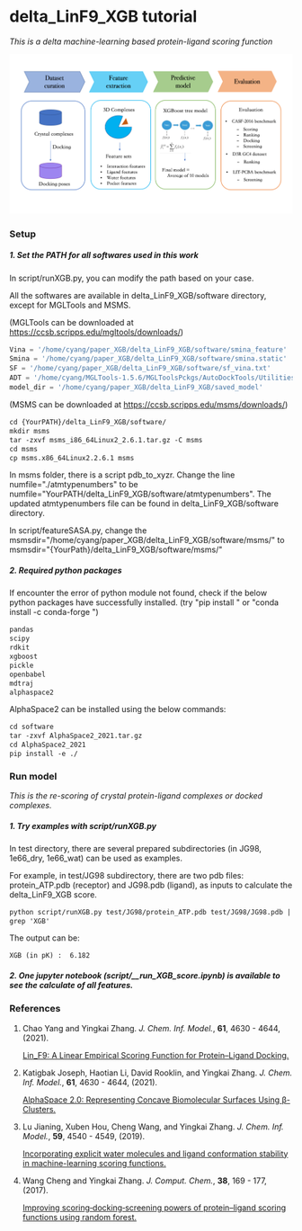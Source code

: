 # delta_LinF9_XGB tutorial

*This is a delta machine-learning based protein-ligand scoring function*

<img src="plot.png" alt="plot" style="zoom:15;" />

### Setup

##### 1. Set the PATH for all softwares used in this work

In script/runXGB.py, you can modify the path based on your case.

All the softwares are available in delta_LinF9_XGB/software directory, except for MGLTools and MSMS.

(MGLTools can be downloaded at https://ccsb.scripps.edu/mgltools/downloads/)

```python
Vina = '/home/cyang/paper_XGB/delta_LinF9_XGB/software/smina_feature'
Smina = '/home/cyang/paper_XGB/delta_LinF9_XGB/software/smina.static'
SF = '/home/cyang/paper_XGB/delta_LinF9_XGB/software/sf_vina.txt'
ADT = '/home/cyang/MGLTools-1.5.6/MGLToolsPckgs/AutoDockTools/Utilities24/prepare_receptor4.py'
model_dir = '/home/cyang/paper_XGB/delta_LinF9_XGB/saved_model'
```

(MSMS can be downloaded at https://ccsb.scripps.edu/msms/downloads/)

```
cd {YourPATH}/delta_LinF9_XGB/software/
mkdir msms
tar -zxvf msms_i86_64Linux2_2.6.1.tar.gz -C msms
cd msms
cp msms.x86_64Linux2.2.6.1 msms
```

In msms folder, there is a script pdb_to_xyzr. Change the line numfile="./atmtypenumbers" to be numfile="YourPATH/delta_LinF9_XGB/software/atmtypenumbers". The updated atmtypenumbers file can be found in delta_LinF9_XGB/software directory.

In script/featureSASA.py, change the msmsdir="/home/cyang/paper_XGB/delta_LinF9_XGB/software/msms/" to msmsdir="{YourPath}/delta_LinF9_XGB/software/msms/"

##### 2. Required python packages

If encounter the error of python module not found, check if the below python packages have successfully installed. (try "pip install " or "conda install -c conda-forge ")

```
pandas
scipy
rdkit
xgboost
pickle
openbabel
mdtraj
alphaspace2
```

AlphaSpace2 can be installed using the below commands:

```
cd software
tar -zxvf AlphaSpace2_2021.tar.gz
cd AlphaSpace2_2021
pip install -e ./
```



### **Run model**

*This is the re-scoring of crystal protein-ligand complexes or docked complexes.*

##### 1. Try examples with script/runXGB.py

In test directory, there are several prepared subdirectories (in JG98, 1e66_dry, 1e66_wat) can be used as examples. 

For example, in test/JG98 subdirectory, there are two pdb files: protein_ATP.pdb (receptor) and JG98.pdb (ligand), as inputs to calculate the delta_LinF9_XGB score.

```shell
python script/runXGB.py test/JG98/protein_ATP.pdb test/JG98/JG98.pdb | grep 'XGB'
```

The output can be:

```shell
XGB (in pK) :  6.182
```



##### 2. One jupyter notebook (script/__run_XGB_score.ipynb) is available to see the calculate of all features.



### References

1. Chao Yang and Yingkai Zhang. *J. Chem. Inf. Model.*, **61**, 4630 - 4644, (2021).

   [Lin_F9: A Linear Empirical Scoring Function for Protein–Ligand Docking.](http://dx.doi.org/10.1021/acs.jcim.1c00737)

2. Katigbak Joseph, Haotian Li, David Rooklin, and Yingkai Zhang. *J. Chem. Inf. Model.*, **61**, 4630 - 4644, (2021).

   [AlphaSpace 2.0: Representing Concave Biomolecular Surfaces Using β-Clusters.](https://doi.org/10.1021/acs.jcim.9b00652)

3. Lu Jianing, Xuben Hou, Cheng Wang, and Yingkai Zhang. *J. Chem. Inf. Model.*, **59**, 4540 - 4549, (2019).

   [Incorporating explicit water molecules and ligand conformation stability in machine-learning scoring functions.](https://doi.org/10.1021/acs.jcim.9b00645)

4. Wang Cheng and Yingkai Zhang. *J. Comput. Chem.*, **38**, 169 - 177, (2017). 

   [Improving scoring‐docking‐screening powers of protein–ligand scoring functions using random forest.](https://doi.org/10.1002/jcc.24667)

   













